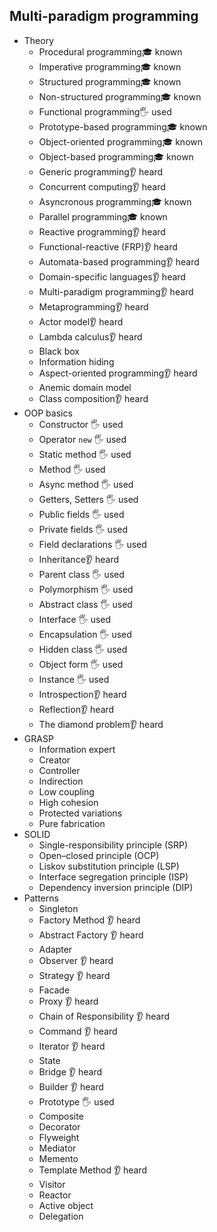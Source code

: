 ## Multi-paradigm programming

- Theory
  - Procedural programming🎓 known
  - Imperative programming🎓 known
  - Structured programming🎓 known
  - Non-structured programming🎓 known
  - Functional programming🖐️ used
  - Prototype-based programming🎓 known
  - Object-oriented programming🎓 known
  - Object-based programming🎓 known
  - Generic programming👂 heard
  - Concurrent computing👂 heard
  - Asyncronous programming🎓 known
  - Parallel programming🎓 known
  - Reactive programming👂 heard
  - Functional-reactive (FRP)👂 heard
  - Automata-based programming👂 heard
  - Domain-specific languages👂 heard
  - Multi-paradigm programming👂 heard
  - Metaprogramming👂 heard
  - Actor model👂 heard
  - Lambda calculus👂 heard
  - Black box
  - Information hiding
  - Aspect-oriented programming👂 heard
  - Anemic domain model
  - Class composition👂 heard
- OOP basics
  - Constructor 🖐️ used
  - Operator `new` 🖐️ used
  - Static method 🖐️ used
  - Method 🖐️ used
  - Async method 🖐️ used
  - Getters, Setters 🖐️ used
  - Public fields 🖐️ used
  - Private fields 🖐️ used
  - Field declarations 🖐️ used
  - Inheritance👂 heard
  - Parent class 🖐️ used
  - Polymorphism 🖐️ used
  - Abstract class 🖐️ used
  - Interface 🖐️ used
  - Encapsulation 🖐️ used
  - Hidden class 🖐️ used
  - Object form 🖐️ used
  - Instance 🖐️ used
  - Introspection👂 heard
  - Reflection👂 heard
  - The diamond problem👂 heard
- GRASP
  - Information expert
  - Creator
  - Controller
  - Indirection
  - Low coupling
  - High cohesion
  - Protected variations
  - Pure fabrication
- SOLID
  - Single-responsibility principle (SRP)
  - Open–closed principle (OCP)
  - Liskov substitution principle (LSP)
  - Interface segregation principle (ISP)
  - Dependency inversion principle (DIP)
- Patterns
  - Singleton
  - Factory Method 👂 heard
  - Abstract Factory 👂 heard
  - Adapter
  - Observer 👂 heard
  - Strategy 👂 heard
  - Facade
  - Proxy 👂 heard
  - Chain of Responsibility 👂 heard
  - Command 👂 heard
  - Iterator 👂 heard
  - State
  - Bridge 👂 heard
  - Builder 👂 heard
  - Prototype 🖐️ used
  - Composite
  - Decorator
  - Flyweight
  - Mediator
  - Memento
  - Template Method 👂 heard
  - Visitor
  - Reactor
  - Active object
  - Delegation
